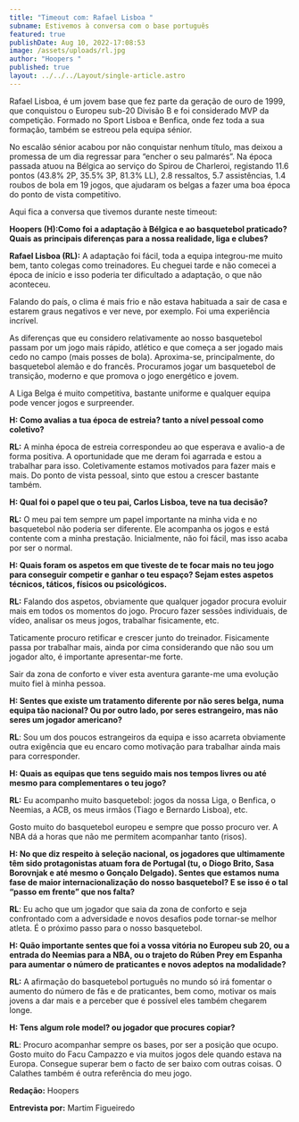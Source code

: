 ```yaml
---
title: "Timeout com: Rafael Lisboa "
subname: Estivemos à conversa com o base português
featured: true
publishDate: Aug 10, 2022-17:08:53
image: /assets/uploads/rl.jpg
author: "Hoopers "
published: true
layout: ../../../Layout/single-article.astro
---
```


<!--StartFragment-->

Rafael Lisboa, é um jovem base que fez parte da geração de ouro de 1999, que conquistou o Europeu sub-20 Divisão B e foi considerado MVP da competição. Formado no Sport Lisboa e Benfica, onde fez toda a sua formação, também se estreou pela equipa sénior.

No escalão sénior acabou por não conquistar nenhum título, mas deixou a promessa de um dia regressar para “encher o seu palmarés”. Na época passada atuou na Bélgica ao serviço do Spirou de Charleroi, registando 11.6 pontos (43.8% 2P, 35.5% 3P, 81.3% LL), 2.8 ressaltos, 5.7 assistências, 1.4 roubos de bola em 19 jogos, que ajudaram os belgas a fazer uma boa época do ponto de vista competitivo.

Aqui fica a conversa que tivemos durante neste timeout:

**Hoopers (H):Como foi a adaptação à Bélgica e ao basquetebol praticado? Quais as principais diferenças para a nossa realidade, liga e clubes?**

**Rafael Lisboa (RL):** A adaptação foi fácil, toda a equipa integrou-me muito bem, tanto colegas como treinadores. Eu cheguei tarde e não comecei a época de início e isso poderia ter dificultado a adaptação, o que não aconteceu.

Falando do país, o clima é mais frio e não estava habituada a sair de casa e estarem graus negativos e ver neve, por exemplo. Foi uma experiência incrível.

As diferenças que eu considero relativamente ao nosso basquetebol passam por um jogo mais rápido, atlético e que começa a ser jogado mais cedo no campo (mais posses de bola). Aproxima-se, principalmente, do basquetebol alemão e do francês. Procuramos jogar um basquetebol de transição, moderno e que promova o jogo energético e jovem.

A Liga Belga é muito competitiva, bastante uniforme e qualquer equipa pode vencer jogos e surpreender.

**H: Como avalias a tua época de estreia? tanto a nível pessoal como coletivo?**

**RL:** A minha época de estreia correspondeu ao que esperava e avalio-a de forma positiva. A oportunidade que me deram foi agarrada e estou a trabalhar para isso. Coletivamente estamos motivados para fazer mais e mais. Do ponto de vista pessoal, sinto que estou a crescer bastante também.

**H: Qual foi o papel que o teu pai, Carlos Lisboa, teve na tua decisão?**

**RL:** O meu pai tem sempre um papel importante na minha vida e no basquetebol não poderia ser diferente. Ele acompanha os jogos e está contente com a minha prestação. Inicialmente, não foi fácil, mas isso acaba por ser o normal.

**H: Quais foram os aspetos em que tiveste de te focar mais no teu jogo para conseguir competir e ganhar o teu espaço? Sejam estes aspetos técnicos, táticos, físicos ou psicológicos.**

**RL:** Falando dos aspetos, obviamente que qualquer jogador procura evoluir mais em todos os momentos do jogo. Procuro fazer sessões individuais, de vídeo, analisar os meus jogos, trabalhar fisicamente, etc.

Taticamente procuro retificar e crescer junto do treinador. Fisicamente passa por trabalhar mais, ainda por cima considerando que não sou um jogador alto, é importante apresentar-me forte.

Sair da zona de conforto e viver esta aventura garante-me uma evolução muito fiel à minha pessoa.

**H: Sentes que existe um tratamento diferente por não seres belga, numa equipa tão nacional? Ou por outro lado, por seres estrangeiro, mas não seres um jogador americano?**

**RL**: Sou um dos poucos estrangeiros da equipa e isso acarreta obviamente outra exigência que eu encaro como motivação para trabalhar ainda mais para corresponder.

**H: Quais as equipas que tens seguido mais nos tempos livres ou até mesmo para complementares o teu jogo?**

**RL:** Eu acompanho muito basquetebol: jogos da nossa Liga, o Benfica, o Neemias, a ACB, os meus irmãos (Tiago e Bernardo Lisboa), etc.

Gosto muito do basquetebol europeu e sempre que posso procuro ver. A NBA dá a horas que não me permitem acompanhar tanto (risos).

**H: No que diz respeito à seleção nacional, os jogadores que ultimamente têm sido protagonistas atuam fora de Portugal (tu, o Diogo Brito, Sasa Borovnjak e até mesmo o Gonçalo Delgado). Sentes que estamos numa fase de maior internacionalização do nosso basquetebol? E se isso é o tal “passo em frente” que nos falta?**

**RL**: Eu acho que um jogador que saia da zona de conforto e seja confrontado com a adversidade e novos desafios pode tornar-se melhor atleta. É o próximo passo para o nosso basquetebol.

**H: Quão importante sentes que foi a vossa vitória no Europeu sub 20, ou a entrada do Neemias para a NBA, ou o trajeto do Rúben Prey em Espanha para aumentar o número de praticantes e novos adeptos na modalidade?**

**RL:** A afirmação do basquetebol português no mundo só irá fomentar o aumento do número de fãs e de praticantes, bem como, motivar os mais jovens a dar mais e a perceber que é possível eles também chegarem longe.

**H: Tens algum role model? ou jogador que procures copiar?**

**RL**: Procuro acompanhar sempre os bases, por ser a posição que ocupo. Gosto muito do Facu Campazzo e via muitos jogos dele quando estava na Europa. Consegue superar bem o facto de ser baixo com outras coisas. O Calathes também é outra referência do meu jogo.

**Redação:** Hoopers

**Entrevista por:** Martim Figueiredo

<!--EndFragment-->
